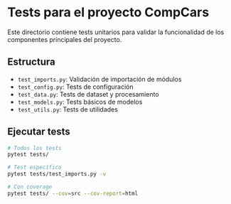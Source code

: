 # Tests para el proyecto CompCars

Este directorio contiene tests unitarios para validar la funcionalidad
de los componentes principales del proyecto.

## Estructura

- `test_imports.py`: Validación de importación de módulos
- `test_config.py`: Tests de configuración
- `test_data.py`: Tests de dataset y procesamiento
- `test_models.py`: Tests básicos de modelos
- `test_utils.py`: Tests de utilidades

## Ejecutar tests

```bash
# Todos los tests
pytest tests/

# Test específico
pytest tests/test_imports.py -v

# Con coverage
pytest tests/ --cov=src --cov-report=html
```